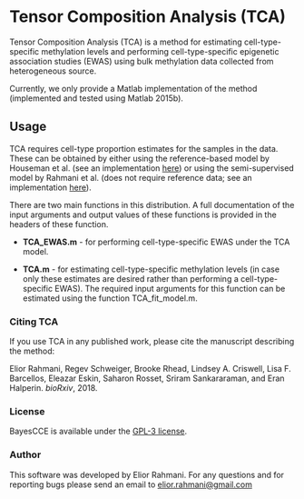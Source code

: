 # Tensor Composition Analysis (TCA)

Tensor Composition Analysis (TCA) is a method for estimating cell-type-specific methylation levels and performing cell-type-specific epigenetic association studies (EWAS) using bulk methylation data collected from heterogeneous source.

Currently, we only provide a Matlab implementation of the method (implemented and tested using Matlab 2015b).

## Usage

TCA requires cell-type proportion estimates for the samples in the data. These can be obtained by either using the reference-based model by Houseman et al. (see an implementation <a href="http://glint-epigenetics.readthedocs.io/" target="_blank">here</a>) or using the semi-supervised model by Rahmani et al. (does not require reference data; see an implementation <a href="https://github.com/cozygene/BayesCCE" target="_blank">here</a>).

There are two main functions in this distribution. A full documentation of the input arguments and output values of these functions is provided in the headers of these function.
* **TCA_EWAS.m** - for performing cell-type-specific EWAS under the TCA model.

* **TCA.m** - for estimating cell-type-specific methylation levels (in case only these estimates are desired rather than performing a cell-type-specific EWAS). The required input arguments for this function can be estimated using the function TCA_fit_model.m.

### Citing TCA

If you use TCA in any published work, please cite the manuscript describing the method:

Elior Rahmani, Regev Schweiger, Brooke Rhead, Lindsey A. Criswell, Lisa F. Barcellos, Eleazar Eskin, Saharon Rosset, Sriram Sankararaman, and Eran Halperin. *bioRxiv*, 2018.

### License

BayesCCE is available under the <a href="https://opensource.org/licenses/GPL-3.0" target="_blank">GPL-3 license</a>.

### Author

This software was developed by Elior Rahmani. For any questions and for reporting bugs please send an email to elior.rahmani@gmail.com
